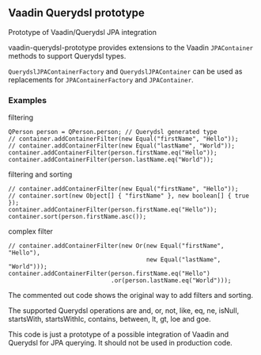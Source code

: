 ## Vaadin Querydsl prototype

Prototype of Vaadin/Querydsl JPA integration

vaadin-querydsl-prototype provides extensions to the Vaadin `JPAContainer` methods to support Querydsl types.

`QuerydslJPAContainerFactory` and `QuerydslJPAContainer` can be used as replacements for `JPAContainerFactory` and `JPAContainer`.

### Examples

filtering

    QPerson person = QPerson.person; // Querydsl generated type
    // container.addContainerFilter(new Equal("firstName", "Hello"));
    // container.addContainerFilter(new Equal("lastName", "World"));
    container.addContainerFilter(person.firstName.eq("Hello"));
    container.addContainerFilter(person.lastName.eq("World"));
    
filtering and sorting    

    // container.addContainerFilter(new Equal("firstName", "Hello"));
    // container.sort(new Object[] { "firstName" }, new boolean[] { true });
    container.addContainerFilter(person.firstName.eq("Hello"));
    container.sort(person.firstName.asc());
    
complex filter

    // container.addContainerFilter(new Or(new Equal("firstName", "Hello"), 
                                           new Equal("lastName", "World")));
    container.addContainerFilter(person.firstName.eq("Hello")
                                 .or(person.lastName.eq("World")));
                                        

The commented out code shows the original way to add filters and sorting.

The supported Querydsl operations are and, or, not, like, eq, ne, isNull, startsWith,
startsWithIc, contains, between, lt, gt, loe and goe.

This code is just a prototype of a possible integration of Vaadin and Querydsl for JPA querying. It should not be used in production code.

